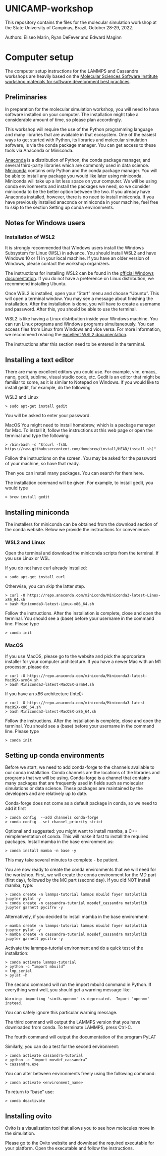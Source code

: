 # UNICAMP-workshop
This repository contains the files for the molecular simulation workshop at the State University of Campinas, Brazil, October 28-29, 2022.

Authors: Eliseo Marin, Ryan DeFever and Edward Maginn


# Computer setup

The computer setup instructions for the LAMMPS and Cassandra workshops are heavily based
on the [Molecular Sciences Software Institute workshop materials for software development
best practices](https://education.molssi.org/python-package-best-practices/).

## Preliminaries

In preparation for the molecular simulation workshop, you will need to have software installed on your computer.
The installation might take a considerable amount of time, so please plan accordingly. 

This workshop will require the use of the Python programming language and many libraries that are available in that
ecosystem. One of the easiest ways to get started with Python, its libraries and molecular simulation software, is
via the conda package manager. You can get access to these tools via Anaconda or Miniconda.

[Anaconda](https://www.anaconda.com/products/distribution) is a distribution of Python, the conda package manager, and several third-party libraries which are
commonly used in data science. [Miniconda](https://docs.conda.io/en/latest/miniconda.html) contains only Python and the conda package manager. You will be able to
install any package you would like later using miniconda. Miniconda will take up a lot less space on your computer.
We will be using conda environments and install the packages we need, so we consider miniconda to be the better
option between the two. If you already have Anaconda installed, however, there is no need to install miniconda.
If you have previously installed anaconda or miniconda in your machine, feel free to skip to the section Setting up
conda environments.

## Notes for Windows users

### Installation of WSL2

It is strongly recommended that Windows users install the Windows Subsystem for Linux (WSL) in advance. You should
install WSL2 and have Windows 10 or 11 in your local machine. If you have an older version of Windows, please
contact the workshop organizers.

The instructions for installing WSL2 can be found in the [official Windows documentation](https://learn.microsoft.com/en-us/windows/wsl/install). 
If you do not have a
preference on Linux distribution, we recommend installing Ubuntu.

Once WSL2 is installed, open your “Start” menu and choose “Ubuntu”. This will open a terminal window. You may see a
message about finishing the installation. After the installation is done, you will have to create a username and
password. After this, you should be able to use the terminal.

WSL2 is like having a Linux distribution inside your Windows machine. You can run Linux programs and Windows
programs simultaneously. You can access files from Linux from Windows and vice versa. For more information, we
recommend reading the [excellent WSL2 documentation](https://learn.microsoft.com/en-us/windows/wsl/).

The instructions after this section need to be entered in the terminal.

## Installing a text editor

There are many excellent editors you could use. For example, vim, emacs, nano, gedit, sublime, visual studio code,
etc. Gedit is an editor that might be familiar to some, as it is similar to Notepad on Windows. If you would like to
install gedit, for example, do the following

WSL2 and Linux
```
> sudo apt-get install gedit
```
You will be asked to enter your password.

MacOS
You might need to install homebrew, which is a package manager for Mac. To install it,
follow the instructions at this web page or open the terminal and type the following: 

```
> /bin/bash -c "$(curl -fsSL https://raw.githubusercontent.com/Homebrew/install/HEAD/install.sh)"
```

Follow the instructions on the screen. You may be asked for the password of your machine, so have that ready. 

Then you can install many packages. You can search for them here.

The installation command will be given. For example, to install gedit, you would type

```
> brew install gedit
```

## Installing miniconda

The installers for miniconda can be obtained from the download section of the conda website. Below we provide the
instructions for convenience.

### WSL2 and Linux
Open the terminal and download the miniconda scripts from the terminal. If you use Linux or WSL

If you do not have curl already installed:

```
> sudo apt-get install curl 
```

Otherwise, you can skip the latter step.

```
> curl -O https://repo.anaconda.com/miniconda/Miniconda3-latest-Linux-x86_64.sh
> bash Miniconda3-latest-Linux-x86_64.sh
```
Follow the instructions. After the installation is complete, close and open the terminal.
You should see a (base) before your username in the command line. Please type

```
> conda init
```
### MacOS
If you use MacOS, please go to the website and pick the appropriate installer for your computer architecture.
If you have a newer Mac with an M1 processor, please do:

```
> curl -O https://repo.anaconda.com/miniconda/Miniconda3-latest-MacOSX-arm64.sh
> bash Miniconda3-latest-MacOSX-arm64.sh
```
If you have an x86 architecture (Intel):

```
> curl -O https://repo.anaconda.com/miniconda/Miniconda3-latest-MacOSX-x86_64.sh
> bash Miniconda3-latest-MacOSX-x86_64.sh
```
Follow the instructions. After the installation is complete, close and open the terminal. You should see a (base)
before your username in the command line. Please type

```
> conda init
```

## Setting up conda environments


Before we start, we need to add conda-forge to the channels available to our conda installation. Conda channels are
the locations of the libraries and programs that we will be using. Conda-forge is a channel that contains many
packages that are frequently used in fields such as molecular simulations or data science. These packages are
maintained by the developers and are relatively up to date. 

Conda-forge does not come as a default package in conda, so we need to add it first

```
> conda config  --add channels conda-forge
> conda config –-set channel_priority strict
```
Optional and suggested: you might want to install mamba, a C++ reimplementation of conda. This will make it fast to
install the required packages. Install mamba in the base environment as:

```
> conda install mamba -n base -y
```
This may take several minutes to complete - be patient. 

You are now ready to create the conda environments that we will need for the workshop. First, we will create the
conda environment for the MD part (first day), followed by the MC part (second day). If you did NOT install mamba,
type:

```
> conda create -n lammps-tutorial lammps mbuild foyer matplotlib jupyter pylat -y 
> conda create -n cassandra-tutorial mosdef_cassandra matplotlib jupyter garnett pycifrw -y
```
Alternatively, if you decided to install mamba in the base environment:

```
> mamba create -n lammps-tutorial lammps mbuild foyer matplotlib jupyter pylat -y 
> mamba create -n cassandra-tutorial mosdef_cassandra matplotlib jupyter garnett pycifrw -y
```
Activate the lammps-tutorial environment and do a quick test of the installation:

```
> conda activate lammps-tutorial
> python -c “import mbuild”
> lmp_serial
> pylat -h
```

The second command will run the import mbuild command in Python. If everything went well, you should get a warning
message like:

```
Warning: importing 'simtk.openmm' is deprecated.  Import 'openmm' instead.
```

You can safely ignore this particular warning message. 

The third command will output the LAMMPS version that you have downloaded from conda.
To terminate LAMMPS, press Ctrl-C.

The fourth command will output the documentation of the program PyLAT

Similarly, you can do a test for the second environment:

```
> conda activate cassandra-tutorial
> python -c “import mosdef_cassandra”
> cassandra.exe
```

You can alter between environments freely using the following command:

```
> conda activate <environment_name>
```

To return to “base” use:

```
> conda deactivate
```

## Installing ovito

Ovito is a visualization tool that allows you to see how molecules move in the simulation.

Please go to the Ovito website and download the required executable for your platform.
Open the executable and follow the instructions.
